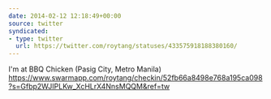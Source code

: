 ```yaml
---
date: 2014-02-12 12:18:49+00:00
source: twitter
syndicated:
- type: twitter
  url: https://twitter.com/roytang/statuses/433575918188380160/
---
```


I'm at BBQ Chicken (Pasig City, Metro Manila) https://www.swarmapp.com/roytang/checkin/52fb66a8498e768a195ca098?s=Gfbp2WJIPLKw_XcHLrX4NnsMQQM&ref=tw
